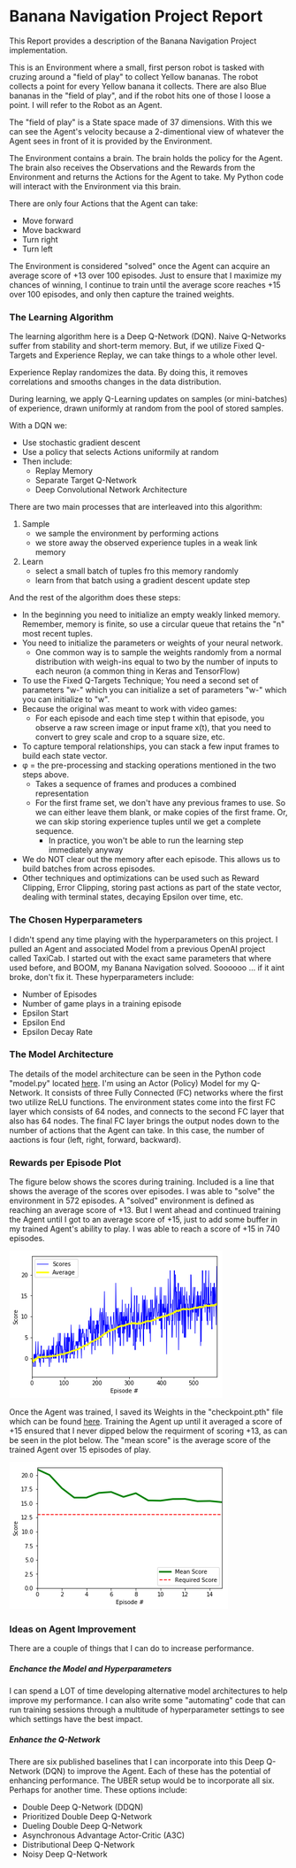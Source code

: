 
# Banana Navigation Project Report

This Report provides a description of the Banana Navigation Project implementation.  

This is an Environment where a small, first person robot is tasked with cruzing around a "field of play" to collect Yellow bananas. The robot collects a point for every Yellow banana it collects. There are also Blue bananas in the "field of play", and if the robot hits one of those I loose a point. I will refer to the Robot as an Agent.

The "field of play" is a State space made of 37 dimensions. With this we can see the Agent's velocity because a 2-dimentional view of whatever the Agent sees in front of it is provided by the Environment.

The Environment contains a brain. The brain holds the policy for the Agent. The brain also receives the Observations and the Rewards from the Environment and returns the Actions for the Agent to take. My Python code will interact with the Environment via this brain.

There are only four Actions that the Agent can take:

- Move forward
- Move backward
- Turn right
- Turn left

The Environment is considered "solved" once the Agent can acquire an average score of +13 over 100 episodes. Just to ensure that I maximize my chances of winning, I continue to train until the average score reaches +15 over 100 episodes, and only then capture the trained weights.


### The Learning Algorithm

The learning algorithm here is a Deep Q-Network (DQN). Naive Q-Networks suffer from stability and short-term memory.  But, if we utilize Fixed Q-Targets and Experience Replay, we can take things to a whole other level.  

Experience Replay randomizes the data.  By doing this, it removes correlations and smooths changes in the data distribution.

During learning, we apply Q-Learning updates on samples (or mini-batches) of experience, drawn uniformly at random from the pool of stored samples.

With a DQN we:
- Use stochastic gradient descent
- Use a policy that selects Actions uniformily at random
- Then include:
    - Replay Memory
    - Separate Target Q-Network
    - Deep Convolutional Network Architecture

There are two main processes that are interleaved into this algorithm:
1. Sample
    - we sample the environment by performing actions  
    - we store away the observed experience tuples in a weak link memory
2. Learn
    - select a small batch of tuples fro this memory randomly
    - learn from that batch using a gradient descent update step
    
And the rest of the algorithm does these steps:

- In the beginning you need to initialize an empty weakly linked memory.  Remember, memory is finite, so use a circular queue that retains the "n" most recent tuples.
- You need to initialize the parameters or weights of your neural network.
    - One common way is to sample the weights randomly from a normal distribution with weigh-ins equal to two by the number of inputs to each neuron (a common thing in Keras and TensorFlow)
- To use the Fixed Q-Targets Technique; You need a second set of parameters "w-" which you can initialize a set of parameters "w-" which you can initialize to "w".
- Because the original was meant to work with video games:
    - For each episode and each time step t within that episode, you observe a raw screen image or input frame x(t), that you need to convert to grey scale and crop to a square size, etc.
- To capture temporal relationships, you can stack a few input frames to build each state vector.
- φ = the pre-processing and stacking operations mentioned in the two steps above.
    - Takes a sequence of frames and produces a combined representation
    - For the first frame set, we don't have any previous frames to use.  So we can either leave them blank, or make copies of the first frame.  Or, we can skip storing experience tuples until we get a complete sequence.
        - In practice, you won't be able to run the learning step immediately anyway
- We do NOT clear out the memory after each episode.  This allows us to build batches from across episodes.
- Other techniques and optimizations can be used such as Reward Clipping, Error Clipping, storing past actions as part of the state vector, dealing with terminal states, decaying Epsilon over time, etc.


### The Chosen Hyperparameters

I didn't spend any time playing with the hyperparameters on this project.  I pulled an Agent and associated Model from a previous OpenAI project called TaxiCab.  I started out with the exact same parameters that where used before, and BOOM, my Banana Navigation solved.  Soooooo ... if it aint broke, don't fix it.  These hyperparameters include:

- Number of Episodes
- Number of game plays in a training episode
- Epsilon Start
- Epsilon End
- Epsilon Decay Rate


### The Model Architecture

The details of the model architecture can be seen in the Python code "model.py" located [here](https://github.com/the-john/Deep_Q_Network_Project/blob/master/model.py).  I'm using an Actor (Policy) Model for my Q-Network. It consists of three Fully Connected (FC) networks where the first two utilize ReLU functions.  The environment states come into the first FC layer which consists of 64 nodes, and connects to the second FC layer that also has 64 nodes.  The final FC layer brings the output nodes down to the number of actions that the Agent can take.  In this case, the number of aactions is four (left, right, forward, backward).   


### Rewards per Episode Plot

The figure below shows the scores during training.  Included is a line that shows the average of the scores over episodes.  I was able to "solve" the environment in 572 episodes.  A "solved" environment is defined as reaching an average score of +13.  But I went ahead and continued training the Agent until I got to an average score of +15, just to add some buffer in my trained Agent's ability to play.  I was able to reach a score of +15 in 740 episodes.

![image.png](https://github.com/the-john/Deep_Q_Network_Project/blob/master/Learning_Rate.png)

Once the Agent was trained, I saved its Weights in the "checkpoint.pth" file which can be found [here](https://github.com/the-john/Deep_Q_Network_Project/blob/master/checkpoint.pth).  Training the Agent up until it averaged a score of +15 ensured that I never dipped below the requirment of scoring +13, as can be seen in the plot below.  The "mean score" is the average score of the trained Agent over 15 episodes of play.

![image.png](https://github.com/the-john/Deep_Q_Network_Project/blob/master/Trained_Score.png)


### Ideas on Agent Improvement

There are a couple of things that I can do to increase performance.  

##### Enchance the Model and Hyperparameters

I can spend a LOT of time developing alternative model architectures to help improve my performance.  I can also write some "automating" code that can run training sessions through a multitude of hyperparameter settings to see which settings have the best impact.

##### Enhance the Q-Network

There are six published baselines that I can incorporate into this Deep Q-Network (DQN) to improve the Agent.  Each of these has the potential of enhancing performance.  The UBER setup would be to incorporate all six.  Perhaps for another time.  These options include:

- Double Deep Q-Network (DDQN)
- Prioritized Double Deep Q-Network
- Dueling Double Deep Q-Network
- Asynchronous Advantage Actor-Critic (A3C)
- Distributional Deep Q-Network
- Noisy Deep Q-Network


